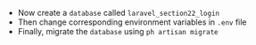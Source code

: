 - Now create a `database` called `laravel_section22_login`
- Then change corresponding environment variables in `.env` file
- Finally, migrate the `database` using `ph artisan migrate`
